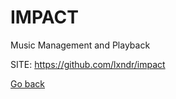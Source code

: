# IMPACT
 
 Music Management and Playback
 
 SITE: https://github.com/lxndr/impact

 [Go back](https://portable-linux-apps.github.io/apps.html)
